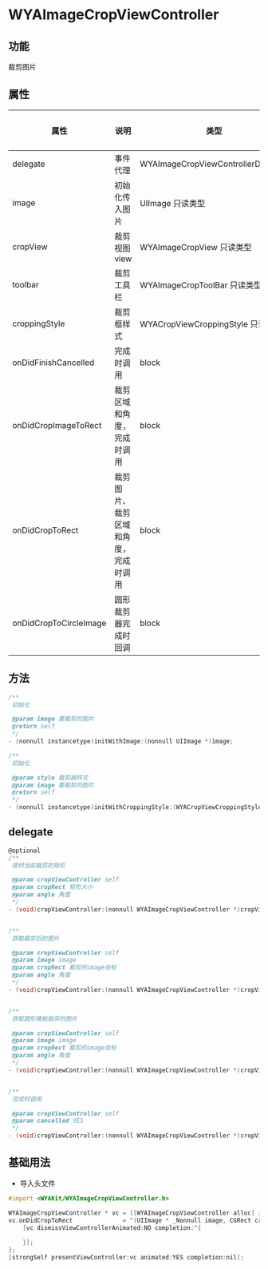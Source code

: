 # WYAImageCropViewController

## 功能

裁剪图片

## 属性

属性 | 说明 | 类型 | 默认值
---|---|---|---
delegate|事件代理|WYAImageCropViewControllerDelegate|-
image|初始化传入图片|UIImage 只读类型|-
cropView|裁剪视图view|WYAImageCropView 只读类型|-
toolbar|裁剪工具栏|WYAImageCropToolBar 只读类型|-
croppingStyle|裁剪框样式|WYACropViewCroppingStyle 只读类型|-
onDidFinishCancelled|完成时调用|block|-
onDidCropImageToRect|裁剪区域和角度，完成时调用|block|-
onDidCropToRect|裁剪图片、裁剪区域和角度，完成时调用|block|-
onDidCropToCircleImage|圆形裁剪器完成时回调|block|-

## 方法

```objective-c
/**
 初始化

 @param image 要裁剪的图片
 @return self
 */
- (nonnull instancetype)initWithImage:(nonnull UIImage *)image;

/**
 初始化

 @param style 裁剪器样式
 @param image 要裁剪的图片
 @return self
 */
- (nonnull instancetype)initWithCroppingStyle:(WYACropViewCroppingStyle)style image:(nonnull UIImage *)image;
```

## delegate

```objective-c
@optional
/**
 提供当前裁剪的矩形

 @param cropViewController self
 @param cropRect 矩形大小
 @param angle 角度
 */
- (void)cropViewController:(nonnull WYAImageCropViewController *)cropViewController didCropImageToRect:(CGRect)cropRect angle:(NSInteger)angle;


/**
 获取裁剪后的图片

 @param cropViewController self
 @param image image
 @param cropRect 裁剪的image坐标
 @param angle 角度
 */
- (void)cropViewController:(nonnull WYAImageCropViewController *)cropViewController didCropToImage:(nonnull UIImage *)image withRect:(CGRect)cropRect angle:(NSInteger)angle;


/**
 获取圆形模板裁剪的图片

 @param cropViewController self
 @param image image
 @param cropRect 裁剪的image坐标
 @param angle 角度
 */
- (void)cropViewController:(nonnull WYAImageCropViewController *)cropViewController didCropToCircularImage:(nonnull UIImage *)image withRect:(CGRect)cropRect angle:(NSInteger)angle;


/**
 完成时调用

 @param cropViewController self
 @param cancelled YES
 */
- (void)cropViewController:(nonnull WYAImageCropViewController *)cropViewController didFinishCancelled:(BOOL)cancelled;
```

## 基础用法

- 导入头文件

```objective-c
#import <WYAKit/WYAImageCropViewController.h>
```

```objective-c
WYAImageCropViewController * vc = [[WYAImageCropViewController alloc] initWithImage:previewImage];
vc.onDidCropToRect              = ^(UIImage * _Nonnull image, CGRect cropRect, NSInteger angle) {
    [vc dismissViewControllerAnimated:NO completion:^{
        
    }];
};
[strongSelf presentViewController:vc animated:YES completion:nil];
```


